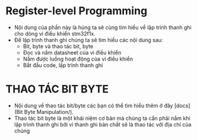 # Register-level Programming
- Nội dung của phần này là húng ta sẽ cùng tìm hiểu về lập trình thanh ghi cho dòng vi điều khiển stm32f1x.
- Để lập trình thanh ghi chúng ta sẽ tìm hiểu các nội dung sau:
  - Bit, byte và thao tác bit, byte
  - Đọc và nắm datasheet của vi điều khiển
  - Nắm được luồng hoạt động của vi điều khiển
  - Bắt đầu code, lập trình thanh ghi

# THAO TÁC BIT BYTE
- Nội dung về thao tác bit/byte các bạn có thể tìm hiểu thêm ở đây [docs](Bit Byte Manipulation/).
- Thao tác bit byte là một khái niệm cơ bản mà chúng ta cần phải nắm khi lập trình thanh ghi bởi vì thanh ghi bản chất sẽ là
thao tác với địa chỉ của chúng

